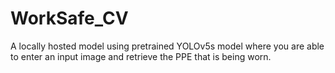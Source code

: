 # WorkSafe_CV
A locally hosted model using pretrained YOLOv5s model where you are able to enter an input image and retrieve the PPE that is being worn.
